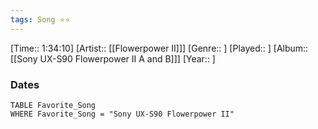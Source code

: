 ```yaml
---
tags: Song ⭐⭐ 
---
```

[Time:: 1:34:10]
[Artist:: [[Flowerpower II]]]
[Genre:: ]
[Played:: ]
[Album:: [[Sony UX-S90 Flowerpower II A and B]]]
[Year:: ]
### Dates
````dataview
TABLE Favorite_Song
WHERE Favorite_Song = "Sony UX-S90 Flowerpower II"
````
